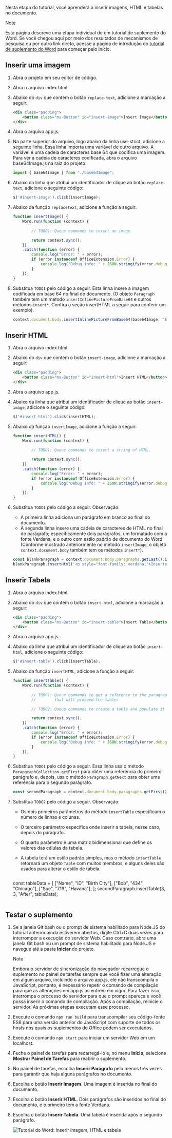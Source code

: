 Nesta etapa do tutorial, você aprenderá a inserir imagens, HTML e tabelas no documento.

> [!NOTE]
> Esta página descreve uma etapa individual de um tutorial de suplemento do Word. Se você chegou aqui por meio dos resultados de mecanismos de pesquisa ou por outro link direto, acesse a página de introdução do [tutorial de suplemento do Word](../tutorials/word-tutorial.yml) para começar pelo início.

## <a name="insert-an-image"></a>Inserir uma imagem

1. Abra o projeto em seu editor de código. 
2. Abra o arquivo index.html.
3. Abaixo do `div` que contém o botão `replace-text`, adicione a marcação a seguir:

    ```html
    <div class="padding">            
        <button class="ms-Button" id="insert-image">Insert Image</button>            
    </div>
    ```

4. Abra o arquivo app.js.

5. Na parte superior do arquivo, logo abaixo da linha use-strict, adicione a seguinte linha. Essa linha importa uma variável de outro arquivo. A variável é uma cadeia de caracteres base 64 que codifica uma imagem. Para ver a cadeia de caracteres codificada, abra o arquivo base64Image.js na raiz do projeto.

    ```js
    import { base64Image } from "./base64Image";
    ``` 

5. Abaixo da linha que atribui um identificador de clique ao botão `replace-text`, adicione o seguinte código:

    ```js
    $('#insert-image').click(insertImage);
    ```

6. Abaixo da função `replaceText`, adicione a função a seguir:

    ```js
    function insertImage() {
        Word.run(function (context) {
            
            // TODO1: Queue commands to insert an image.

            return context.sync();
        })
        .catch(function (error) {
            console.log("Error: " + error);
            if (error instanceof OfficeExtension.Error) {
                console.log("Debug info: " + JSON.stringify(error.debugInfo));
            }
        });
    }
    ``` 

7. Substitua `TODO1` pelo código a seguir. Esta linha insere a imagem codificada em base 64 no final do documento. (O objeto `Paragraph` também tem um método `insertInlinePictureFromBase64` e outros métodos `insert*`. Confira a seção insertHTML a seguir para conferir um exemplo).

    ```js
    context.document.body.insertInlinePictureFromBase64(base64Image, "End");
    ``` 

## <a name="insert-html"></a>Inserir HTML

1. Abra o arquivo index.html.
2. Abaixo do `div` que contém o botão `insert-image`, adicione a marcação a seguir:

    ```html
    <div class="padding">            
        <button class="ms-Button" id="insert-html">Insert HTML</button>            
    </div>
    ```

3. Abra o arquivo app.js.

4. Abaixo da linha que atribui um identificador de clique ao botão `insert-image`, adicione o seguinte código:

    ```js
    $('#insert-html').click(insertHTML);
    ```

5. Abaixo da função `insertImage`, adicione a função a seguir:

    ```js
    function insertHTML() {
        Word.run(function (context) {
            
            // TODO1: Queue commands to insert a string of HTML.

            return context.sync();
        })
        .catch(function (error) {
            console.log("Error: " + error);
            if (error instanceof OfficeExtension.Error) {
                console.log("Debug info: " + JSON.stringify(error.debugInfo));
            }
        });
    }
    ``` 

6. Substitua `TODO1` pelo código a seguir. Observação:
   - A primeira linha adiciona um parágrafo em branco ao final do documento. 
   - A segunda linha insere uma cadeia de caracteres de HTML no final do parágrafo; especificamente dois parágrafos, um formatado com a fonte Verdana, e o outro com estilo padrão de documento do Word. (Conforme mostrado anteriormente no método `insertImage`, o objeto `context.document.body` também tem os métodos `insert*`).

    ```js
    const blankParagraph = context.document.body.paragraphs.getLast().insertParagraph("", "After");
    blankParagraph.insertHtml('<p style="font-family: verdana;">Inserted HTML.</p><p>Another paragraph</p>', "End");
    ``` 

## <a name="insert-table"></a>Inserir Tabela

1. Abra o arquivo index.html.
3. Abaixo do `div` que contém o botão `insert-html`, adicione a marcação a seguir:

    ```html
    <div class="padding">            
        <button class="ms-Button" id="insert-table">Insert Table</button>            
    </div>
    ```

4. Abra o arquivo app.js.

5. Abaixo da linha que atribui um identificador de clique ao botão `insert-html`, adicione o seguinte código:

    ```js
    $('#insert-table').click(insertTable);
    ```

6. Abaixo da função `insertHTML`, adicione a função a seguir:

    ```js
    function insertTable() {
        Word.run(function (context) {
            
            // TODO1: Queue commands to get a reference to the paragraph
            //        that will proceed the table.

            // TODO2: Queue commands to create a table and populate it with data.

            return context.sync();
        })
        .catch(function (error) {
            console.log("Error: " + error);
            if (error instanceof OfficeExtension.Error) {
                console.log("Debug info: " + JSON.stringify(error.debugInfo));
            }
        });
    }
    ``` 

7. Substitua `TODO1` pelo código a seguir. Essa linha usa o método `ParapgraphCollection.getFirst` para obter uma referência do primeiro parágrafo e, depois, usa o método `Paragraph.getNext` para obter uma referência para o segundo parágrafo.

    ```js
    const secondParagraph = context.document.body.paragraphs.getFirst().getNext();
    ``` 

8. Substitua `TODO2` pelo código a seguir. Observação:
   - Os dois primeiros parâmetros do método `insertTable` especificam o número de linhas e colunas.
   - O terceiro parâmetro especifica onde inserir a tabela, nesse caso, depois do parágrafo.
   - O quarto parâmetro é uma matriz bidimensional que define os valores das células da tabela.
   - A tabela terá um estilo padrão simples, mas o método `insertTable` retornará um objeto `Table` com muitos membros, e alguns deles são usados para alterar o estilo de tabela.

     ```js
    const tableData = [
            ["Name", "ID", "Birth City"],
            ["Bob", "434", "Chicago"],
            ["Sue", "719", "Havana"],
        ];
    secondParagraph.insertTable(3, 3, "After", tableData);
    ``` 

## <a name="test-the-add-in"></a>Testar o suplemento


1. Se a janela Git bash ou o prompt de sistema habilitado para Node.JS do tutorial anterior ainda estiverem abertos, digite Ctrl+C duas vezes para interromper a execução do servidor Web. Caso contrário, abra uma janela Git bash ou um prompt de sistema habilitado para Node.JS e navegue até a pasta **Iniciar** do projeto.

     > [!NOTE]
     > Embora o servidor de sincronização do navegador recarregue o suplemento no painel de tarefas sempre que você fizer uma alteração em algum arquivo, incluindo o arquivo app.js, ele não transcompila o JavaScript, portanto, é necessário repetir o comando de compilação para que as alterações em app.js as entrem em vigor. Para fazer isso, interrompa o processo do servidor para que o prompt apareça e você possa inserir o comando de compilação. Após a compilação, reinicie o servidor. As próximas etapas executam esse processo.

2. Execute o comando `npm run build` para transcompilar seu código-fonte ES6 para uma versão anterior do JavaScript com suporte de todos os hosts nos quais os suplementos do Office podem ser executados.
3. Execute o comando `npm start` para iniciar um servidor Web em um localhost.
4. Feche o painel de tarefas para recarregá-lo e, no menu **Início**, selecione **Mostrar Painel de Tarefas** para reabrir o suplemento.
5. No painel de tarefas, escolha **Inserir Parágrafo** pelo menos três vezes para garantir que haja alguns parágrafos no documento.
6. Escolha o botão **Inserir Imagem**. Uma imagem é inserida no final do documento.
7. Escolha o botão **Inserir HTML**. Dois parágrafos são inseridos no final do documento, e o primeiro tem a fonte Verdana.
8. Escolha o botão **Inserir Tabela**. Uma tabela é inserida após o segundo parágrafo.

    ![Tutorial do Word: Inserir imagem, HTML e tabela](../images/word-tutorial-insert-image-html-table.png)

